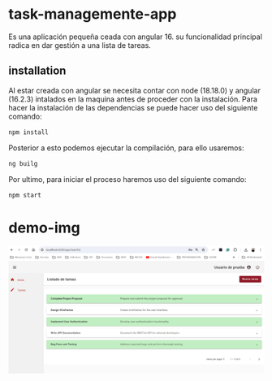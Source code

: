 # task-managemente-app
Es una aplicación pequeña ceada con angular 16. su funcionalidad principal radica en dar gestión a una lista de tareas.

## installation
Al estar creada con angular se necesita contar con node (18.18.0) y angular (16.2.3) intalados en la maquina antes de proceder con la instalación. 
Para hacer la instalación de las dependencias se puede hacer uso del siguiente comando: 
```bash
npm install
```
Posterior a esto podemos ejecutar la compilación, para ello usaremos: 
```bash
ng builg
```
Por ultimo, para iniciar el proceso haremos uso del siguiente comando: 
```bash
npm start
```

# demo-img
![Image text](https://github.com/emmanuel-garcia-m/task-managemente-app/blob/main/demo.png)
